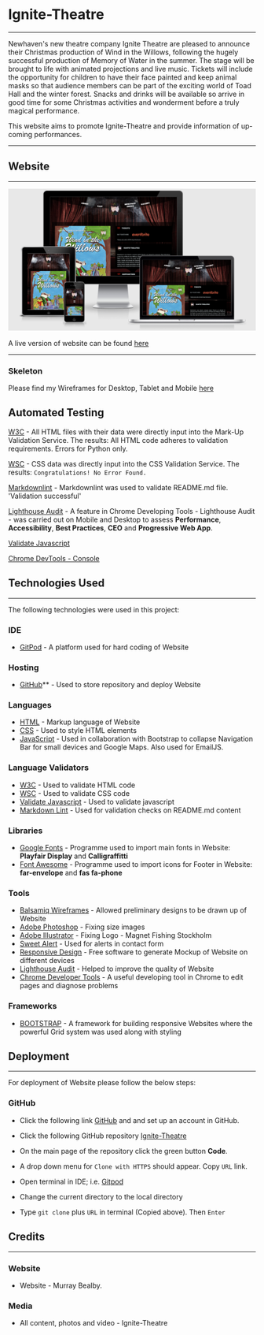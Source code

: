 # Ignite-Theatre

---

Newhaven's new theatre company Ignite Theatre are pleased
to announce their Christmas production of Wind in the
Willows, following the hugely successful production of
Memory of Water in the summer. The stage will be brought
to life with animated projections and live music.
Tickets will include the opportunity for children to have
their face painted and keep animal masks so that audience
members can be part of the exciting world of Toad Hall and
the winter forest. Snacks and drinks will be available so
arrive in good time for some Christmas activities and
wonderment before a truly magical performance.

This website aims to promote Ignite-Theatre and provide
information of up-coming performances.

---
## Website

---

![Mockup Generator](/documentation/readme/mock-up.png/)

A live version of website can be found
[here](https://www.ignite-theatre.com/)

---

### Skeleton

Please find my Wireframes for Desktop, Tablet and Mobile
[here](https://github.com/Bealby/grandpas-pocket-watch-shop/blob/master/documentation/readme/ignite-theatre.pdf)
## Automated Testing

[W3C](https://validator.w3.org/) - All HTML files with their data were directly
    input into the Mark-Up Validation Service.
    The results: All HTML code adheres to validation requirements. Errors for
    Python only.

[WSC](https://jigsaw.w3.org/css-validator/) - CSS data was directly input into
    the CSS Validation Service. The results: `Congratulations! No Error Found.`

[Markdownlint](https://github.com/Bealby/markdownlint) - Markdownlint was
used to validate README.md file. 'Validation successful'

[Lighthouse Audit](https://developers.google.com/web/tools/lighthouse/) -
A feature in Chrome Developing Tools - Lighthouse Audit - was carried out
on Mobile and Desktop to assess **Performance**, **Accessibility**,
**Best Practices**, **CEO** and **Progressive Web App**.

[Validate Javascript](https://validatejavascript.com/)

[Chrome DevTools - Console](https://developers.google.com/web/tools/chrome-devtools/)

## Technologies Used

---

The following technologies were used in this project:

### IDE

- [GitPod](https://gitpod.io/workspaces/) - A platform used for hard coding
   of Website

### Hosting

- [GitHub](https://github.com/)** - Used to store repository and deploy Website

### Languages

- [HTML](https://en.wikipedia.org/wiki/HTML) - Markup language of Website
- [CSS](https://en.wikipedia.org/wiki/Cascading_Style_Sheets) - Used to style
   HTML elements
- [JavaScript](https://www.javascript.com/) - Used in collaboration with
   Bootstrap to collapse Navigation Bar for small devices and Google Maps.
   Also used for EmailJS.

### Language Validators

- [W3C](https://validator.w3.org/) - Used to validate HTML code
- [WSC](https://jigsaw.w3.org/css-validator/) - Used to validate CSS code
- [Validate Javascript](https://validatejavascript.com//) - Used to validate
   javascript
- [Markdown Lint](https://github.com/Bealby/markdownlint) - Used for validation
    checks on README.md content

### Libraries

- [Google Fonts](https://fonts.google.com/) - Programme used to import main
   fonts in Website: **Playfair Display** and **Calligraffitti**
- [Font Awesome](https://fontawesome.com/) - Programme used to import icons
   for Footer in Website: **far-envelope** and **fas fa-phone**

### Tools

- [Balsamiq Wireframes](https://balsamiq.com/wireframes/desktop/) - Allowed
   preliminary designs to be drawn up of Website
- [Adobe Photoshop](https://www.adobe.com//) - Fixing size images
- [Adobe Illustrator](https://www.adobe.com//) - Fixing Logo - Magnet Fishing
  Stockholm
- [Sweet Alert](https://sweetalert.js.org/) - Used for alerts in contact form
- [Responsive Design](http://ami.responsivedesign.is/) - Free software
    to generate Mockup of Website on different devices
- [Lighthouse Audit](https://developers.google.com/web/tools/lighthouse/) -
    Helped to improve the quality of Website
- [Chrome Developer Tools](https://www.google.com/chrome/dev/Google) - A useful
   developing tool in Chrome to edit pages and diagnose problems

### Frameworks

- [BOOTSTRAP](https://getbootstrap.com/) - A framework for building responsive
   Websites where the powerful Grid system was used along with styling

## Deployment

---

For deployment of Website please follow the below steps:

### GitHub

- Click the following link [GitHub](https://github.com/) and
  and set up an account in GitHub.

- Click the following GitHub repository [Ignite-Theatre](https://github.com/Bealby/ignite-theatre)

- On the main page of the repository click the green button **Code**.

- A drop down menu for `Clone with HTTPS` should appear. Copy `URL` link.

- Open terminal in IDE; i.e. [Gitpod](https://gitpod.io/)

- Change the current directory to the local directory

- Type `git clone` plus `URL` in terminal (Copied above). Then `Enter`

## Credits

---

### Website

- Website - Murray Bealby.

### Media

- All content, photos and video - Ignite-Theatre

